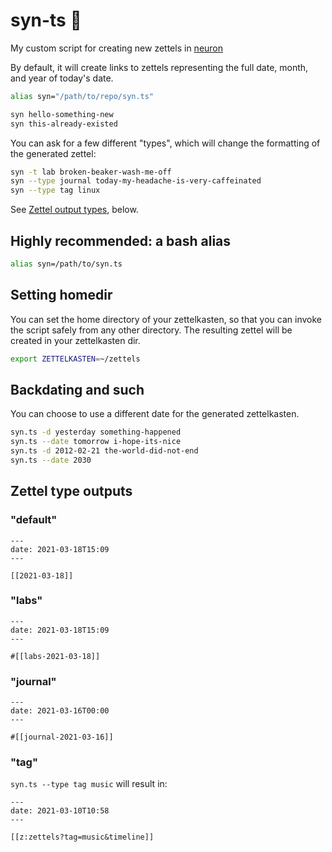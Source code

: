 # syn-ts 🧠

My custom script for creating new zettels in [neuron](https://neuron.zettel.page/)

By default, it will create links to zettels representing the full date, month, and year of today's date.

```sh
alias syn="/path/to/repo/syn.ts"

syn hello-something-new
syn this-already-existed
```

You can ask for a few different "types", which will change the formatting of the generated zettel:

```sh
syn -t lab broken-beaker-wash-me-off
syn --type journal today-my-headache-is-very-caffeinated
syn --type tag linux
```

See [Zettel output types](https://github.com/Terkwood/syn#zettel-type-outputs), below.

## Highly recommended: a bash alias

```sh
alias syn=/path/to/syn.ts
```

## Setting homedir

You can set the home directory of your zettelkasten,
so that you can invoke the script safely from any other
directory.  The resulting zettel will be created in your
zettelkasten dir.

```sh
export ZETTELKASTEN=~/zettels
```

## Backdating and such

You can choose to use a different date for the generated
zettelkasten.

```sh
syn.ts -d yesterday something-happened
syn.ts --date tomorrow i-hope-its-nice
syn.ts -d 2012-02-21 the-world-did-not-end
syn.ts --date 2030
```

## Zettel type outputs

### "default"

```text
---
date: 2021-03-18T15:09
---

[[2021-03-18]]
```

### "labs"

```text
---
date: 2021-03-18T15:09
---

#[[labs-2021-03-18]]
```

### "journal"

```text
---
date: 2021-03-16T00:00
---

#[[journal-2021-03-16]]
```

### "tag"

`syn.ts --type tag music` will result in:

```text
---
date: 2021-03-10T10:58
---

[[z:zettels?tag=music&timeline]]
```
